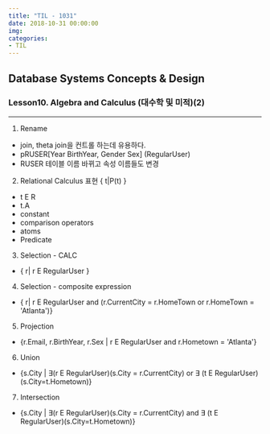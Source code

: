 ```yaml
---
title: "TIL - 1031"
date: 2018-10-31 00:00:00
img:
categories:
- TIL
---
```


## Database Systems Concepts & Design
### Lesson10. Algebra and Calculus (대수학 및 미적)(2)

-----

1. Rename
- join, theta join을 컨트롤 하는데 유용하다.
- pRUSER[Year BirthYear, Gender Sex] (RegularUser)
- RUSER 테이블 이름 바뀌고 속성 이름들도 변경

2. Relational Calculus 표현 { t|P(t) }
- t E R
- t.A
- constant
- comparison operators
- atoms
- Predicate

3. Selection - CALC
- { r| r E RegularUser }

4. Selection - composite expression
- { r| r E RegularUser and (r.CurrentCity = r.HomeTown or r.HomeTown = 'Atlanta')}

5. Projection
- {r.Email, r.BirthYear, r.Sex  | r E RegularUser and r.Hometown = 'Atlanta'}

6. Union
- {s.City | ∃(r E RegularUser)(s.City = r.CurrentCity) or ∃ (t E RegularUser)(s.City=t.Hometown)}

7. Intersection
- {s.City | ∃(r E RegularUser)(s.City = r.CurrentCity) and ∃ (t E RegularUser)(s.City=t.Hometown)}
